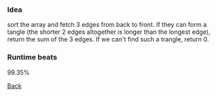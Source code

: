 ### Idea
sort the array and fetch 3 edges from back to front. If they can form a tangle (the shorter 2 edges altogether is longer than the longest edge), return the sum of the 3 edges. If we can't find such a trangle, return 0.

### Runtime beats
99.35%

[Back](readme.md)
